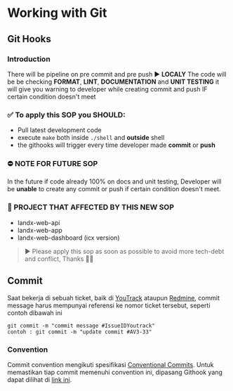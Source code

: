 # Working with Git

## Git Hooks

### Introduction

There will be pipeline on pre commit and pre push ▶️ **LOCALY**
The code will be be checking **FORMAT**, **LINT**, **DOCUMENTATION** and **UNIT TESTING**
it will give you warning to developer while creating commit and push IF certain condition doesn't meet

### ✅ To apply this SOP you SHOULD:
- Pull latest development code
- execute `make` both inside `./shell` and **outside** shell
- the githooks will trigger every time developer made **commit** or **push**

### ⛔️ NOTE FOR FUTURE SOP
In the future if code already 100% on docs and unit testing, Developer will be **unable** to create any commit or push
if certain condition doesn't meet.

### 📃 PROJECT THAT AFFECTED BY THIS NEW SOP
- landx-web-api
- landx-web-app
- landx-web-dashboard (icx version)

> ▶️ Please apply this sop as soon as possible to avoid more tech-debt and conflict, Thanks 🙇‍♂️

## Commit

Saat bekerja di sebuah ticket, baik di [YouTrack](https://www.jetbrains.com/youtrack/) ataupun [Redmine](https://www.redmine.org/), commit message harus mempunyai referensi ke nomor ticket tersebut, seperti contoh dibawah ini

```
git commit -m "commit message #IssueIDYoutrack"
contoh : git commit -m "update commit #AV3-33"
```

### Convention

Commit convention mengikuti spesifikasi [Conventional Commits](https://www.conventionalcommits.org/en/v1.0.0/). Untuk memastikan tiap commit memenuhi convention ini, dipasang Githook yang dapat dilihat di [link ini](https://raw.githubusercontent.com/landx-id/Conventional-Commits-Git-Hook/master/commit-msg).
